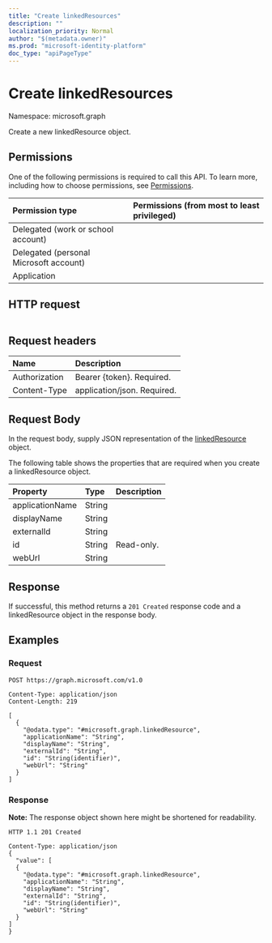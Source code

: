 ```yaml
---
title: "Create linkedResources"
description: ""
localization_priority: Normal
author: "$(metadata.owner)"
ms.prod: "microsoft-identity-platform"
doc_type: "apiPageType"
---
```


# Create linkedResources

Namespace: microsoft.graph

Create a new linkedResource object.

## Permissions

One of the following permissions is required to call this API. To learn more, including how to choose permissions, see [Permissions](/graph/permissions-reference).

| Permission type                        | Permissions (from most to least privileged) |
| :------------------------------------- | :------------------------------------------ |
| Delegated (work or school account)     |                                             |
| Delegated (personal Microsoft account) |                                             |
| Application                            |                                             |

## HTTP request

<!-- {
  "blockType": "ignored"
}
-->

```http

```

## Request headers

| Name          | Description                 |
| :------------ | :-------------------------- |
| Authorization | Bearer {token}. Required.   |
| Content-Type  | application/json. Required. |

## Request Body

In the request body, supply JSON representation of the [linkedResource](../resources/-linkedresource.md) object.

<!-- Actions and Functions -->

<!-- CRUD Methods -->

The following table shows the properties that are required when you create a linkedResource object.

| Property        | Type   | Description |
| :-------------- | :----- | :---------- |
| applicationName | String |             |
| displayName     | String |             |
| externalId      | String |             |
| id              | String | Read-only.  |
| webUrl          | String |             |

## Response

If successful, this method returns a `201 Created` response code and a linkedResource object in the response body.

## Examples

### Request

<!-- {
  "blockType": "request",
  "name": "create_linkedresources"
}
-->

```http
POST https://graph.microsoft.com/v1.0

Content-Type: application/json
Content-Length: 219

[
  {
    "@odata.type": "#microsoft.graph.linkedResource",
    "applicationName": "String",
    "displayName": "String",
    "externalId": "String",
    "id": "String(identifier)",
    "webUrl": "String"
  }
]

```

### Response

**Note:** The response object shown here might be shortened for readability.

<!-- {
  "blockType": "response",
  "truncated": true,
  "@odata.type": "$(this.ReturnTypeFullName)"
}
-->

```http
HTTP 1.1 201 Created

Content-Type: application/json
{
  "value": [
  {
    "@odata.type": "#microsoft.graph.linkedResource",
    "applicationName": "String",
    "displayName": "String",
    "externalId": "String",
    "id": "String(identifier)",
    "webUrl": "String"
  }
]
}

```
